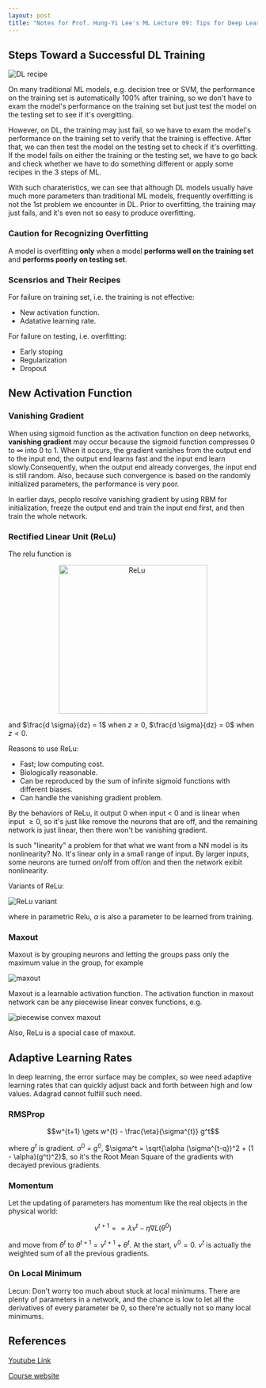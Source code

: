 ```yaml
---
layout: post
title: "Notes for Prof. Hung-Yi Lee's ML Lecture 09: Tips for Deep Learning"
---
```


## Steps Toward a Successful DL Training

![DL recipe](https://baliuzeger.github.io/sjl/assets/images/HYL_ML_09/recipe.png)

On many traditional ML models, e.g. decision tree or SVM, the performance on the training set is automatically 100% after training, so we don't have to exam the model's performance on the training set but just test the model on the testing set to see if it's overgitting.

However, on DL, the training may just fail, so we have to exam the model's performance on the training set to verify that the training is effective. After that, we can then test the model on the testing set to check if it's overfitting. If the model fails on either the training or the testing set, we have to go back and check whether we have to do something different or apply some recipes in the 3 steps of ML.

With such charateristics, we can see that although DL models usually have much more parameters than traditional ML models, frequently overfitting is not the 1st problem we encounter in DL. Prior to overfitting, the training may just fails, and it's even not so easy to produce overfitting.

### Caution for Recognizing Overfitting

A model is overfitting **only** when a model **performs well on the training set** and **performs poorly on testing set**.

### Scensrios and Their Recipes

For failure on training set, i.e. the training is not effective:
 - New activation function.
 - Adatative learning rate.

For failure on testing, i.e. overfitting:
 - Early stoping
 - Regularization
 - Dropout

## New Activation Function

### Vanishing Gradient

When using sigmoid function as the activation function on deep networks, **vanishing gradient** may occur because the sigmoid function compresses $0 \text{ to } \infty$ into $0 \text{ to } 1$. When it occurs, the gradient vanishes from the output end to the input end, the output end learns fast and the input end learn slowly.Consequently, when the output end already converges, the input end is still random. Also, because such convergence is based on the randomly initialized parameters, the performance is very poor.

In earlier days, peoplo resolve vanishing gradient by using RBM for initialization, freeze the output end and train the input end first, and then train the whole network.

### Rectified Linear Unit (ReLu)

The relu function is

<p align="center">
    <img src="https://baliuzeger.github.io/sjl/assets/images/HYL_ML_09/ReLu.png" alt="ReLu" style="width:300px;"/>
</p>

and $\frac{d \sigma}{dz} = 1$ when $z \geq 0$, $\frac{d \sigma}{dz} = 0$ when $z < 0$.

Reasons to use ReLu:
 - Fast; low computing cost.
 - Biologically reasonable.
 - Can be reproduced by the sum of infinite sigmoid functions with different biases.
 - Can handle the vanishing gradient problem.

By the behaviors of ReLu, it output 0 when input < 0 and is linear when input $\geq 0$, so it's just like remove the neurons that are off, and the remaining network is just linear, then there won't be vanishing gradient.

Is such "linearity" a problem for that what we want from a NN model is its nonlinearity? No. It's linear only in a small range of input. By larger inputs, some neurons are turned on/off from off/on and then the network exibit nonlinearity.

Variants of ReLu:

![ReLu variant](https://baliuzeger.github.io/sjl/assets/images/HYL_ML_09/ReLu-variant.png)

where in parametric Relu, $\alpha$ is also a parameter to be learned from training.

### Maxout

Maxout is by grouping neurons and letting the groups pass only the maximum value in the group, for example

![maxout](https://baliuzeger.github.io/sjl/assets/images/HYL_ML_09/maxout.png)

Maxout is a learnable activation function. The activation function in maxout network can be any piecewise linear convex functions, e.g.

![piecewise convex maxout](https://baliuzeger.github.io/sjl/assets/images/HYL_ML_09/piecewise-convex.png)

Also, ReLu is a special case of maxout.

## Adaptive Learning Rates

In deep learning, the error surface may be complex, so wee need adaptive learning rates that can quickly adjust back and forth between high and low values. Adagrad cannot fulfill such need.

### RMSProp

$$w^{t+1} \gets w^{t} - \frac{\eta}{\sigma^{t}} g^t$$

where $g^t$ is gradient. $\sigma^0$ = $g^0$, $\sigma^t = \sqrt{\alpha (\sigma^{t-q})^2 + (1 - \alpha)(g^t)^2}$, so it's the Root Mean Square of the gradients with decayed previous gradients.

### Momentum

Let the updating of parameters has momentum like the real objects in the physical world:

$$v^{t+1} = = \lambda v^t - \eta \nabla L(\theta^0)$$

and move from $\theta^t$ to $\theta^{t+1} = v^{t+1} + \theta^t$. At the start, $v^0 = 0$. $v^t$ is actually the weighted sum of all the previous gradients.

### On Local Minimum

Lecun: Don't worry too much about stuck at local minimums. There are plenty of parameters in a network, and the chance is low to let all the derivatives of every parameter be 0, so there're actually not so many local minimums.

## References
[Youtube Link](https://youtube.com/playlist?list=PLJV_el3uVTsPy9oCRY30oBPNLCo89yu49)

[Course website](http://speech.ee.ntu.edu.tw/~tlkagk/courses_ML17_2.html)

